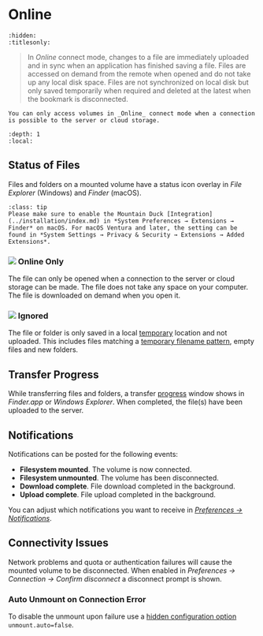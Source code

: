 Online
===

```{toctree}
:hidden:
:titlesonly:
```

> In _Online_ connect mode, changes to a file are immediately uploaded and in sync when an application has finished saving a file. Files are accessed on demand from the remote when opened and do not take up any local disk space. Files are not synchronized on local disk but only saved temporarily when required and deleted at the latest when the bookmark is disconnected. 

```{tip}
You can only access volumes in _Online_ connect mode when a connection is possible to the server or cloud storage.
```

```{contents} Content
:depth: 1
:local:
```

## Status of Files

Files and folders on a mounted volume have a status icon overlay in _File Explorer_ (Windows) and _Finder_ (macOS).

```{admonition} macOS only
:class: tip
Please make sure to enable the Mountain Duck [Integration](../installation/index.md) in *System Preferences → Extensions → Finder* on macOS. For macOS Ventura and later, the setting can be found in *System Settings → Privacy & Security → Extensions → Added Extensions*.
```

### ![](../_images/overlay_infinite.png) Online Only
The file can only be opened when a connection to the server or cloud storage can be made. The file does not take any space on your computer. The file is downloaded on demand when you open it.

### ![](../_images/overlay_ignored.png) Ignored
The file or folder is only saved in a local [temporary](../issues/index.md#temporary-files) location and not uploaded. This includes files matching a [temporary filename pattern](../issues/index.md#filenames), empty files and new folders.


## Transfer Progress

While transferring files and folders, a transfer [progress](../interface.md#copying-files) window shows in _Finder.app_ or _Windows Explorer_. When completed, the file(s) have been uploaded to the server.


## Notifications

Notifications can be posted for the following events:
- **Filesystem mounted**. The volume is now connected.
- **Filesystem unmounted**. The volume has been disconnected.
- **Download complete**. File download completed in the background.
- **Upload complete**. File upload completed in the background.


You can adjust which notifications you want to receive in [*Preferences → Notifications*](../preferences.md#notifications).

## Connectivity Issues

Network problems and quota or authentication failures will cause the mounted volume to be disconnected. When enabled in *Preferences → Connection → Confirm disconnect* a disconnect prompt is shown.

### Auto Unmount on Connection Error

To disable the unmount upon failure use a [hidden configuration option](../preferences.md#hidden-configuration-options) `unmount.auto=false`.
